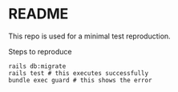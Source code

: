# README

This repo is used for a minimal test reproduction.

Steps to reproduce

```
rails db:migrate
rails test # this executes successfully
bundle exec guard # this shows the error
```